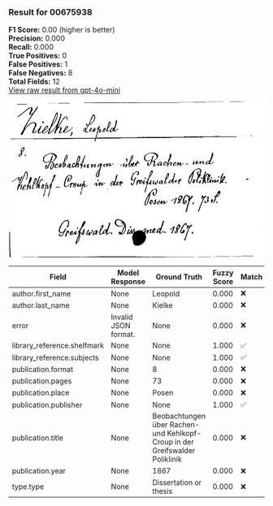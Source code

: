 ### Result for 00675938
**F1 Score:** 0.00 (higher is better)<br>**Precision:** 0.000<br>**Recall:** 0.000<br>**True Positives:** 0<br>**False Positives:** 1<br>**False Negatives:** 8<br>**Total Fields:** 12<br>[View raw result from gpt-4o-mini](https://github.com/RISE-UNIBAS/humanities_data_benchmark/blob/main/results/2025-10-03/T0164/request_T0164_00675938.json)

<img src="https://github.com/RISE-UNIBAS/humanities_data_benchmark/blob/main/benchmarks/zettelkatalog/images/00675938.jpg?raw=true" alt="00675938" width="600px">

| Field | Model Response | Ground Truth | Fuzzy Score | Match |
|-------|----------------|--------------|-------------|-------|
| author.first_name | None | Leopold | 0.000 | ❌ |
| author.last_name | None | Kielke | 0.000 | ❌ |
| error | Invalid JSON format. | None | 0.000 | ❌ |
| library_reference.shelfmark | None | None | 1.000 | ✅ |
| library_reference.subjects | None | None | 1.000 | ✅ |
| publication.format | None | 8 | 0.000 | ❌ |
| publication.pages | None | 73 | 0.000 | ❌ |
| publication.place | None | Posen | 0.000 | ❌ |
| publication.publisher | None | None | 1.000 | ✅ |
| publication.title | None | Beobachtungen über Rachen- und Kehlkopf-Croup in der Greifswalder Poliklinik | 0.000 | ❌ |
| publication.year | None | 1867 | 0.000 | ❌ |
| type.type | None | Dissertation or thesis | 0.000 | ❌ |
